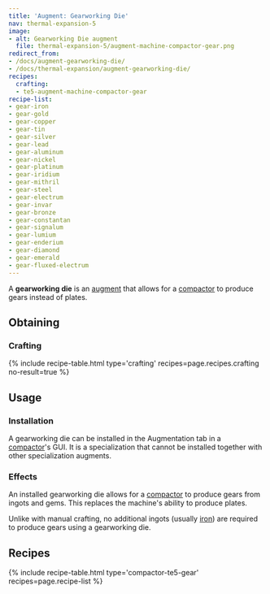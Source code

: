 ```yaml
---
title: 'Augment: Gearworking Die'
nav: thermal-expansion-5
image:
- alt: Gearworking Die augment
  file: thermal-expansion-5/augment-machine-compactor-gear.png
redirect_from:
- /docs/augment-gearworking-die/
- /docs/thermal-expansion/augment-gearworking-die/
recipes:
  crafting:
  - te5-augment-machine-compactor-gear
recipe-list:
- gear-iron
- gear-gold
- gear-copper
- gear-tin
- gear-silver
- gear-lead
- gear-aluminum
- gear-nickel
- gear-platinum
- gear-iridium
- gear-mithril
- gear-steel
- gear-electrum
- gear-invar
- gear-bronze
- gear-constantan
- gear-signalum
- gear-lumium
- gear-enderium
- gear-diamond
- gear-emerald
- gear-fluxed-electrum
---
```


A **gearworking die** is an [augment](/docs/thermal-expansion-5/augments/) that
allows for a [compactor](/docs/thermal-expansion-5/compactor/) to produce gears
instead of plates.


Obtaining
---------

### Crafting
{% include recipe-table.html type='crafting' recipes=page.recipes.crafting no-result=true %}


Usage
-----

### Installation
A gearworking die can be installed in the Augmentation tab in a
[compactor](/docs/thermal-expansion-5/compactor/)'s GUI. It is a specialization that cannot be
installed together with other specialization augments.

### Effects
An installed gearworking die allows for a
[compactor](/docs/thermal-expansion-5/compactor/) to produce gears from ingots and
gems. This replaces the machine's ability to produce plates.

Unlike with manual crafting, no additional ingots (usually
[iron](https://minecraft.gamepedia.com/Iron_Ingot)) are required to produce
gears using a gearworking die.


Recipes
-------

{% include recipe-table.html type='compactor-te5-gear' recipes=page.recipe-list %}

